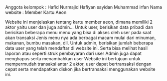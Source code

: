 Anggota kelompok : Hafid Nurmajid
                   Hafiyan sayidan
                   Muhammad irfan
Nama website     : Member Kartu Aeon

Website ini menjelaskan tentang kartu member aeon, dimana memiliki 2 aktor yaitu user dan juga admin...
Untuk user, berisikan data pribadi dan berisikan beberapa menu menu yang bisa di akses oleh user pada saat akan transaksi
Jenis menu nya ada berbagai macam mulai dari minuman, makanan, bumbu masakan, dll.
Untuk admin, berisikan jumlah beberapa data user yang telah mendaftar di website ini. Serta bisa melihat hasil laporan atau seperti struk pembayaran dari user
Admin juga dapat menghapus serta menambahkan user 
Website ini bertujuan untuk mempermudah transaksi antar 2 aktor, user dapat bertransaksi dengan cepat serta mendapatkan diskon jika bertransaksi menggunakan website ini.
